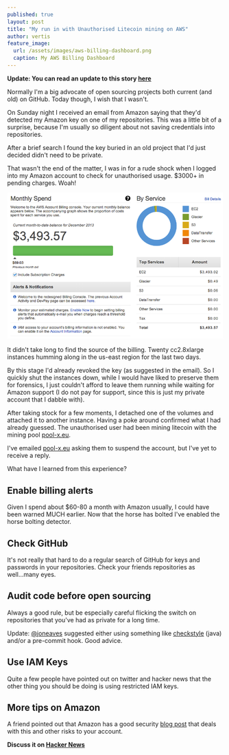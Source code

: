 ```yaml
---
published: true
layout: post
title: "My run in with Unauthorised Litecoin mining on AWS"
author: vertis
feature_image:
  url: /assets/images/aws-billing-dashboard.png
  caption: My AWS Billing Dashboard
---
```

__Update: You can read an update to this story [here](https://vertis.io/2013/12/17/an-update-on-my-aws-bill.html)__

Normally I'm a big advocate of open sourcing projects both current (and old) on GitHub. Today though, I wish that I wasn't.

On Sunday night I received an email from Amazon saying that they'd detected my Amazon key on one of my repositories. This was a little bit of a surprise, because I'm usually so diligent about not saving credentials into repositories.

<!--more-->

After a brief search I found the key buried in an old project that I'd just decided didn't need to be private.

That wasn't the end of the matter, I was in for a rude shock when I logged into my Amazon account to check for unauthorised usage. $3000+ in pending charges. Woah!

![Billing Dashboard](/assets/images/aws-billing-dashboard.png)

It didn't take long to find the source of the billing. Twenty cc2.8xlarge instances humming along in the us-east region for the last two days.

By this stage I'd already revoked the key (as suggested in the email). So I quickly shut the instances down, while I would have liked to preserve them for forensics, I just couldn't afford to leave them running while waiting for Amazon support (I do not pay for support, since this is just my private account that I dabble with).

After taking stock for a few moments, I detached one of the volumes and attached it to another instance. Having a poke around confirmed what I had already guessed. The unauthorised user had been mining litecoin with the mining pool [pool-x.eu](http://pool-x.eu).

I've emailed [pool-x.eu](http://pool-x.eu) asking them to suspend the account, but I've yet to receive a reply.

What have I learned from this experience?

## Enable billing alerts
Given I spend about $60-80 a month with Amazon usually, I could have been warned MUCH earlier. Now that the horse has bolted I've enabled the horse bolting detector.

## Check GitHub
It's not really that hard to do a regular search of GitHub for keys and passwords in your repositories. Check your friends repositories as well...many eyes.

## Audit code before open sourcing
Always a good rule, but be especially careful flicking the switch on repositories that you've had as private for a long time.

Update: [@joneaves](http://twitter.com/joneaves) suggested either using something like [checkstyle](http://checkstyle.sourceforge.net/) (java) and/or a pre-commit hook. Good advice.

## Use IAM Keys
Quite a few people have pointed out on twitter and hacker news that the other thing you should be doing is using restricted IAM keys.

## More tips on Amazon
A friend pointed out that Amazon has a good security [blog post](http://blogs.aws.amazon.com/security/post/Tx1XG3FX6VMU6O5/A-safer-way-to-distribute-AWS-credentials-to-EC2) that deals with this and other risks to your account.

__Discuss it on [Hacker News](https://news.ycombinator.com/item?id=6911908)__

